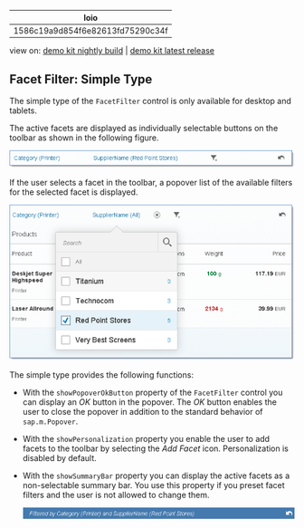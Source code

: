 <!-- loio1586c19a9d854f6e82613fd75290c34f -->

| loio |
| -----|
| 1586c19a9d854f6e82613fd75290c34f |

<div id="loio">

view on: [demo kit nightly build](https://openui5nightly.hana.ondemand.com/#/topic/1586c19a9d854f6e82613fd75290c34f) | [demo kit latest release](https://openui5.hana.ondemand.com/#/topic/1586c19a9d854f6e82613fd75290c34f)</div>

## Facet Filter: Simple Type

The simple type of the `FacetFilter` control is only available for desktop and tablets.

The active facets are displayed as individually selectable buttons on the toolbar as shown in the following figure.

 ![](images/loio0c7cf9fee5ff4148ad1838cec80fa1ea_LowRes.png) 

If the user selects a facet in the toolbar, a popover list of the available filters for the selected facet is displayed.

 ![](images/loio5dd47289104c4f50b6f0748e8f39a372_LowRes.png) 

The simple type provides the following functions:

-   With the `showPopoverOkButton` property of the `FacetFilter` control you can display an *OK* button in the popover. The *OK* button enables the user to close the popover in addition to the standard behavior of `sap.m.Popover`.

-   With the `showPersonalization` property you enable the user to add facets to the toolbar by selecting the *Add Facet* icon. Personalization is disabled by default.

-   With the `showSummaryBar` property you can display the active facets as a non-selectable summary bar. You use this property if you preset facet filters and the user is not allowed to change them.

    ![](images/loio53a401c2261b46ec9f4253fbf2363c28_LowRes.png)


